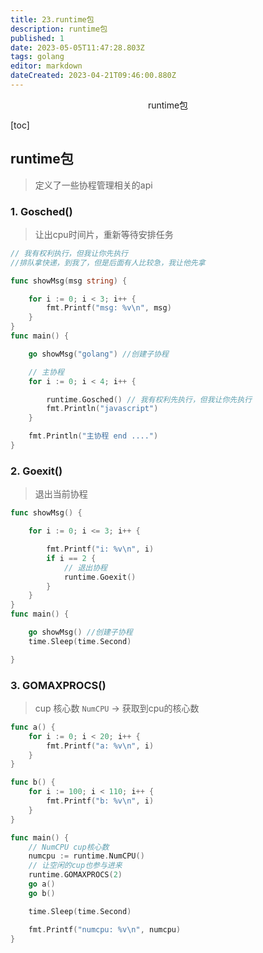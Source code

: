 ```yaml
---
title: 23.runtime包
description: runtime包
published: 1
date: 2023-05-05T11:47:28.803Z
tags: golang
editor: markdown
dateCreated: 2023-04-21T09:46:00.880Z
---
```


<center>runtime包</center>





[toc]



## runtime包

> 定义了一些协程管理相关的api



### 1. Gosched()

> 让出cpu时间片，重新等待安排任务

```go
// 我有权利执行，但我让你先执行
//排队拿快递，到我了，但是后面有人比较急，我让他先拿

func showMsg(msg string) {

	for i := 0; i < 3; i++ {
		fmt.Printf("msg: %v\n", msg)
	}
}
func main() {

	go showMsg("golang") //创建子协程

	// 主协程
	for i := 0; i < 4; i++ {

		runtime.Gosched() // 我有权利先执行，但我让你先执行
		fmt.Println("javascript")
	}

	fmt.Println("主协程 end ....")
}

```



### 2. Goexit()

> 退出当前协程

```go
func showMsg() {

	for i := 0; i <= 3; i++ {

		fmt.Printf("i: %v\n", i)
		if i == 2 {
			// 退出协程
			runtime.Goexit()
		}
	}
}
func main() {

	go showMsg() //创建子协程
	time.Sleep(time.Second)

}
```



### 3. GOMAXPROCS()

> cup 核心数  `NumCPU` -> 获取到cpu的核心数

```go
func a() {
	for i := 0; i < 20; i++ {
		fmt.Printf("a: %v\n", i)
	}
}

func b() {
	for i := 100; i < 110; i++ {
		fmt.Printf("b: %v\n", i)
	}
}

func main() {
	// NumCPU cup核心数
	numcpu := runtime.NumCPU()
	// 让空闲的cup也参与进来
	runtime.GOMAXPROCS(2)
	go a()
	go b()

	time.Sleep(time.Second)

	fmt.Printf("numcpu: %v\n", numcpu)
}
```







